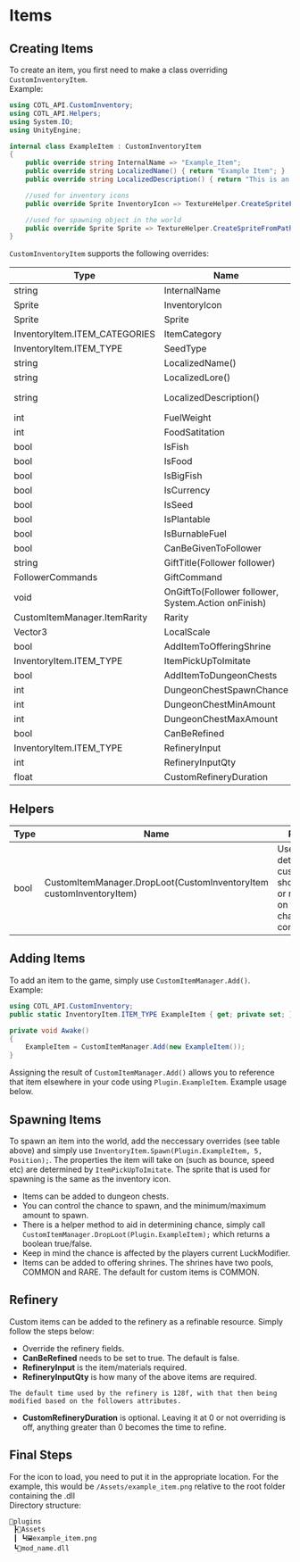 # Items

## Creating Items

To create an item, you first need to make a class overriding `CustomInventoryItem`.  
Example:

```csharp
using COTL_API.CustomInventory;
using COTL_API.Helpers;
using System.IO;
using UnityEngine;
```

```csharp
internal class ExampleItem : CustomInventoryItem
{
    public override string InternalName => "Example_Item";
    public override string LocalizedName() { return "Example Item"; }
    public override string LocalizedDescription() { return "This is an example item"; }

    //used for inventory icons
    public override Sprite InventoryIcon => TextureHelper.CreateSpriteFromPath(Path.Combine(Plugin.PluginPath, "Assets", "example_item.png"));

    //used for spawning object in the world
    public override Sprite Sprite => TextureHelper.CreateSpriteFromPath(Path.Combine(Plugin.PluginPath, "Assets", "example_item.png"));
}
```

`CustomInventoryItem` supports the following overrides:


| Type 	| Name 	| Default 	|
|---	|---	|---	|
| string 	| InternalName 	| \[REQUIRED\] 	|
| Sprite 	| InventoryIcon 	| TextureHelper.CreateSpriteFromPath(PluginPaths.ResolveAssetPath("placeholder.png")) 	|
| Sprite 	| Sprite 	| TextureHelper.CreateSpriteFromPath(PluginPaths.ResolveAssetPath("placeholder.png")) 	|
| InventoryItem.ITEM_CATEGORIES 	| ItemCategory 	| InventoryItem.ITEM_CATEGORIES.NONE 	|
| InventoryItem.ITEM_TYPE 	| SeedType 	| InventoryItem.ITEM_TYPE.NONE; 	|
| string 	| LocalizedName() 	| LocalizationManager.GetTranslation($"Inventory/{ModPrefix}.{InternalName}") 	|
| string 	| LocalizedLore() 	| LocalizationManager.GetTranslation($"Inventory/{ModPrefix}.{InternalName}/Lore") 	|
| string 	| LocalizedDescription() 	| LocalizationManager.GetTranslation($"Inventory/{ModPrefix}.{InternalName}/Description") 	|
| int 	| FuelWeight 	| 1 	|
| int 	| FoodSatitation 	| 75 	|
| bool 	| IsFish 	| false 	|
| bool 	| IsFood 	| false 	|
| bool 	| IsBigFish 	| false 	|
| bool 	| IsCurrency 	| false 	|
| bool 	| IsSeed 	| false 	|
| bool 	| IsPlantable 	| false 	|
| bool 	| IsBurnableFuel 	| false 	|
| bool 	| CanBeGivenToFollower 	| false 	|
| string 	| GiftTitle(Follower follower) 	| $"{Name()} ({Inventory.GetItemQuantity(ItemType)})" 	|
| FollowerCommands 	| GiftCommand 	| FollowerCommands.None 	|
| void 	| OnGiftTo(Follower follower, System.Action onFinish) 	| onFinish() 	|
| CustomItemManager.ItemRarity 	| Rarity 	| CustomItemManager.ItemRarity.COMMON 	|
| Vector3 	| LocalScale 	| new(0.5f, 0.5f, 0.5f) 	|
| bool 	| AddItemToOfferingShrine 	| false; 	|
| InventoryItem.ITEM_TYPE 	| ItemPickUpToImitate 	| InventoryItem.ITEM_TYPE.LOG 	|
| bool 	| AddItemToDungeonChests 	| false 	|
| int 	| DungeonChestSpawnChance 	| 100 	|
| int 	| DungeonChestMinAmount 	| 1 	|
| int 	| DungeonChestMaxAmount 	| 1 	|
| bool 	| CanBeRefined 	| false 	|
| InventoryItem.ITEM_TYPE 	| RefineryInput 	| InventoryItem.ITEM_TYPE.LOG 	|
| int 	| RefineryInputQty 	| 15 	|
| float 	| CustomRefineryDuration 	| 0 	|

## Helpers

| Type | Name | Purpose |
|---|---|---|
| bool | CustomItemManager.DropLoot(CustomInventoryItem customInventoryItem) | Used to determine if a custom item should drop or not based on the items chance configuration. |

## Adding Items

To add an item to the game, simply use `CustomItemManager.Add()`.  
Example:

```csharp
using COTL_API.CustomInventory;
public static InventoryItem.ITEM_TYPE ExampleItem { get; private set; }
```

```csharp
private void Awake()
{
    ExampleItem = CustomItemManager.Add(new ExampleItem());
}
```

Assigning the result of `CustomItemManager.Add()` allows you to reference that item elsewhere in your code using `Plugin.ExampleItem`. Example usage below.

## Spawning Items

To spawn an item into the world, add the neccessary overrides (see table above) and simply use `InventoryItem.Spawn(Plugin.ExampleItem, 5, Position);`.
The properties the item will take on (such as bounce, speed etc) are determined by `ItemPickUpToImitate`.
The sprite that is used for spawning is the same as the inventory icon.

- Items can be added to dungeon chests. 
- You can control the chance to spawn, and the minimum/maximum amount to spawn.
- There is a helper method to aid in determining chance, simply call `CustomItemManager.DropLoot(Plugin.ExampleItem);` which returns a boolean true/false.
- Keep in mind the chance is affected by the players current LuckModifier.
- Items can be added to offering shrines. The shrines have two pools, COMMON and RARE. The default for custom items is COMMON.

## Refinery

Custom items can be added to the refinery as a refinable resource. Simply follow the steps below:
- Override the refinery fields.
- **CanBeRefined** needs to be set to true. The default is false.
- **RefineryInput** is the item/materials required.
- **RefineryInputQty** is how many of the above items are required.

`The default time used by the refinery is 128f, with that then being modified based on the followers attributes.`
- **CustomRefineryDuration** is optional. Leaving it at 0 or not overriding is off, anything greater than 0 becomes the time to refine.

## Final Steps

For the icon to load, you need to put it in the appropriate location. For the example, this would be `/Assets/example_item.png` relative to the root folder containing the .dll  
Directory structure:

```
📂plugins
 ┣📂Assets
 ┃ ┗🖼️example_item.png
 ┗📜mod_name.dll
```